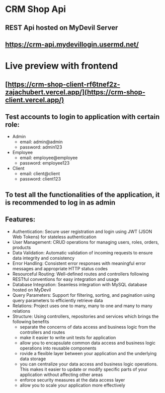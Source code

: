 # CRM Shop Api
## REST Api hosted on MyDevil Server 
## https://crm-api.mydevillogin.usermd.net/

# Live preview with frontend
## [https://crm-shop-client-rf6tnef2z-zajachubert.vercel.app/](https://crm-shop-client.vercel.app/)

## Test accounts to login to application with certain role:
- Admin
  - email: admin@admin
  - password: admin123
- Employee
  - email: employee@employee
  - password: employee123
- Client
  - email: client@client
  - password: client123

## To test all the functionalities of the application, it is recommended to log in as admin

## Features:
- Authentication: Secure user registration and login using JWT (JSON Web Tokens) for stateless authentication 
- User Management: CRUD operations for managing users, roles, orders, products 
- Data Validation: Automatic validation of incoming requests to ensure data integrity and consistency
- Error Handling: Consistent error responses with meaningful error messages and appropriate HTTP status codes
- Resourceful Routing: Well-defined routes and controllers following RESTful conventions for easy integration and usage
- Database Integration: Seamless integration with MySQL database hosted on MyDevil
- Query Parameters: Support for filtering, sorting, and pagination using query parameters to efficiently retrieve data
- Relations: Project uses one to many, many to one and many to many relations
- Structure: Using controllers, repositories and services which brings the following benefits
  - separate the concerns of data access and business logic from the controllers and routes
  - make it easier to write unit tests for application
  - allow you to encapsulate common data access and business logic operations into reusable components
  - rovide a flexible layer between your application and the underlying data storage
  - you can centralize your data access and business logic operations. This makes it easier to update or modify specific parts of your application without affecting other areas
  - enforce security measures at the data access layer
  - allow you to scale your application more effectively



